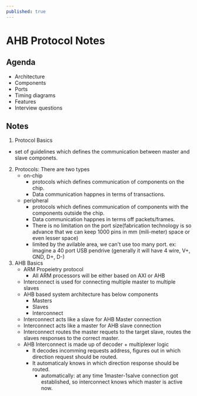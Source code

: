 ```yaml
---
published: true
---
```

# AHB Protocol Notes

## Agenda
 * Architecture
 * Components
 * Ports
 * Timing diagrams
 * Features
 * Interview questions

## Notes 
 1. Protocol Basics
 - set of guidelines which defines the communication between master and slave componets.
 2. Protocols: There are two types
	* on-chip
		- protocols which defines communication of components on the chip.
		- Data communication happnes in terms of transactions.
	* peripheral
		- protocols which defines communication of 
		components with the components outside the chip.
		- Data communication happnes in terms off packets/frames.
		- There is no limitation on the port size(fabrication technology is so advance that we can keep 1000 pins in mm (mili-meter) space or even lesser space)
		- limited by the avilable area, we can't use too many port.
			ex: imagine a 40 port USB pendrive (generally it will have 4 wire, V+, GND, D+, D-)
 3. AHB Basics 
	* ARM Propeietry protocol 
		* All ARM processors will be either based on AXI or AHB 
	* Interconnect is used for connecting multiple master to multiple slaves
	* AHB based system architecture has below components 
		* Masters
		* Slaves
		* Interconnect
	* Interconnect acts like a slave for AHB Master connection
	* Interconnect acts like a master for AHB slave connection
	* Interconnect routes the master requets to the target slave, routes the slaves responses to the correct master.
	* AHB Interconnect is made up of decoder + multiplexer logic
		* It decodes incomming requests address, figures out in which direction request should be routed.
		* It automaticaly knows in which direction response should be routed.
			* automatically: at any time 1master-1salve connection got established, so interconnect knows which master is active now.
